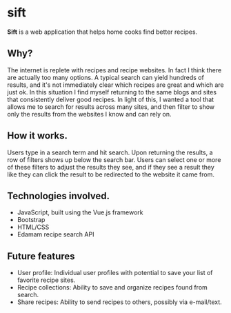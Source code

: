 # sift

**Sift** is a web application that helps home cooks find better recipes. 

## Why? 

The internet is replete with recipes and recipe websites. In fact I think there are actually too many options. A typical search can yield hundreds of results, and it's not immediately clear which recipes are great and which are just ok. In this situation I find myself returning to the same blogs and sites that consistently deliver good recipes. In light of this, I wanted a tool that allows me to search for results across many sites, and then filter to show only the results from the websites I know and can rely on. 

## How it works. 

Users type in a search term and hit search. Upon returning the results, a row of filters shows up below the search bar. Users can select one or more of these filters to adjust the results they see, and if they see a result they like they can click the result to be redirected to the website it came from.

## Technologies involved.

* JavaScript, built using the Vue.js framework
* Bootstrap
* HTML/CSS
* Edamam recipe search API

## Future features

* User profile: Individual user profiles with potential to save your list of favorite recipe sites.
* Recipe collections: Ability to save and organize recipes found from search.
* Share recipes: Ability to send recipes to others, possibly via e-mail/text. 
